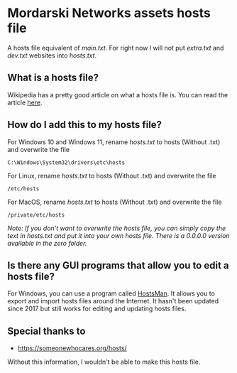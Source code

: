 # Mordarski Networks assets hosts file

A hosts file equivalent of *main.txt*. For right now I will not put *extra.txt* and *dev.txt* websites into *hosts.txt*.

## What is a hosts file?

Wikipedia has a pretty good article on what a hosts file is. You can read the article [here](https://en.wikipedia.org/wiki/Hosts_(file)).

## How do I add this to my hosts file?

For Windows 10 and Windows 11, rename *hosts.txt* to hosts (Without .txt) and overwrite the file

```
C:\Windows\System32\drivers\etc\hosts
```

For Linux, rename *hosts.txt* to hosts (Without .txt) and overwrite the file

```
/etc/hosts
```

For MacOS, rename *hosts.txt* to hosts (Without .txt) and overwrite the file

```
/private/etc/hosts
```

*Note: If you don't want to overwrite the hosts file, you can simply copy the text in hosts.txt and put it into your own hosts file. There is a 0.0.0.0 version available in the zero folder.*

## Is there any GUI programs that allow you to edit a hosts file?

For Windows, you can use a program called [HostsMan](https://www.abelhadigital.com/hostsman/). It allows you to export and import hosts files around the Internet. It hasn't been updated since 2017 but still works for editing and updating hosts files.

## Special thanks to

- https://someonewhocares.org/hosts/

Without this information, I wouldn't be able to make this hosts file.
